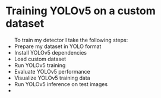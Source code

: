 <h1>Training YOLOv5 on a custom dataset</h1>
<ul>To train my detector I take the following steps:
  <li>Prepare my dataset in YOLO format</li>
  <li>Install YOLOv5 dependencies</li>
  <li>Load custom dataset</li>
  <li>Run YOLOv5 training</li>
  <li>Evaluate YOLOv5 performance</li>
  <li>Visualize YOLOv5 training data</li>
  <li>Run YOLOv5 inference on test images<li>
</ul>
